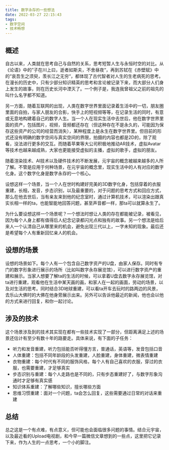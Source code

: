 ```yaml
---
title: 数字永存的一些想法
date: 2022-03-27 22:15:43
tags:
- 数字空间
- 技术畅想
---
```


## 概述

自古以来，人类就在思考自己与自然的关系，思考短暂人生与永恒时空的对比。从《论语》中的”子在川上曰，逝者如斯夫，不舍昼夜“，再到苏轼在《赤壁赋》中的“哀吾生之须臾，羡长江之无穷“，都体现了古代智者对人生的生老病死的思考。在漫长的历史中，只有少部分知识精英的思考和言论被记录下来，而大部分人们身上发生的故事，则在历史长河中湮灭了。一个例子是，我连我曾祖父之前的祖先的叫什么名字都不知道。



另一方面，随着互联网的出现，人类在数字世界里面记录着生活中的一切，朋友圈里面的自拍，与家人朋友的合影，快手上的短视频等等，在记录生活的同时，有意或无意地构建着自己的数字人生。当一个人在现实生活中去世后，他在数字世界里面的资产，包括图片，视频，音频都还存在（但这种存在不是永久的，可能因为保存这些资产的公司的经营而消失），某种程度上是永生在数字世界里。但目前的形式还没有明确的数字空间与真实空间的界限，拍摄的内容也都是2D的，除了观看，没法进行更多的交互。而随着苹果等大公司积极地推动AR技术，虚拟Avatar等技术也越来越成熟，大家也更能接受虚拟的主播，虚拟的歌手，虚拟的朋友。



随着渲染技术、AI技术以及硬件技术的不断发展，元宇宙的概念被越来越多的人所了解。不管是应用于何种场景，在元宇宙的概念里，现实生活中的人有对应的数字化身。这个数字化身是数字永存的一个核心。



设想这样一个场景，当一个人在世时构建好完美的3D数字化身，包括穿着的衣服重建，长相，发音，步态识别，以及最重要的，对于问题的思考方式和回应方式，那么在他去世后，当有亲友来到他的纪念室时，通过计算机技术，可以渲染出跟真实长相一样的ta，也能智能地回答问题，甚至声音都一样，那ta可以就算永生了。



为什么要设想这样一个场景呢？一个想法时想让人类的存在都能被记录，被看见，因为每个人身上都有值得后人纪念记录都闪光点和独有的故事。另一个想法是给后来人一个认清自己从哪里来的机会，避免出现三代以上，一字未知的现象。最后还是希望每个人有重新回忆亲人的机会。



## 设想的场景

设想的场景如下。每个人有一个包含自己数字资产的U盘，由家人保存。同时有专门的数字形象进行展示的场所（比如叫数字永存展览馆），可以进行数字资产的重建和展示。当家人想要了解ta的生活的时候，可以拿着U盘去数字永存展览馆，对ta进行重建，观看他在生活中某天画的画，和家人在一起的画面，劳动的场景，以及对生活的思考。同时结合3D地球重建，可以看ta开车去玩时的路两边的风景，去乐山大佛时的大佛在他身旁展示出来。另外可以告诉他最近的新闻，他也会以他的方式来进行回复，和你一起讨论。

## 涉及的技术

这个场景涉及到的技术其实现在都有一些技术实现了一部分，但距离满足上述的场景还估计有至少有数十年的路要走。具体来说，有下面的子任务：

+ 听力和发音重建，听力包括能否听得懂方言，普通话，英语等，发音包括口音
+ 人体重建：包括不同年龄段的头发重建，人脸重建，身体重建，微表情重建
+ 衣物重建：每个时代有不同的服饰风格，每个人有自己喜欢的衣服，穿过的衣服，也需要重建，才足够真实
+ 步态识别与重建：每个人走路也是不同的，只有步态重建好了，与数字形象沟通时才足够有真实感
+ 知识体系重建：了解哪些知识，擅长哪些方面
+ 思维习惯重建：面对一个问题，ta会怎么回复，这些需要通过日常的对话来重建



## 总结

总之这是一个有点难，有点意义，但可能也会面临很多问题的事情。结合元宇宙，以及最近看的Upload电视剧，和今早一篇微信文章想到的一些点，这里把它记录下来，作为人生的一点思考，一个小的脚注。

